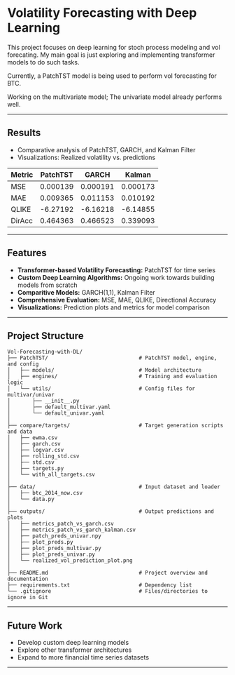 # Volatility Forecasting with Deep Learning

This project focuses on deep learning for stoch process modeling and vol forecating. My main goal is just exploring and implementing transformer models to do such tasks.

Currently, a PatchTST model is being used to perform vol forecasting for BTC.

Working on the multivariate model; The univariate model already performs well.

---

## Results

- Comparative analysis of PatchTST, GARCH, and Kalman Filter
- Visualizations: Realized volatility vs. predictions

| Metric    | PatchTST   | GARCH      | Kalman     |
|-----------|------------|------------|------------|
| MSE       | 0.000139   | 0.000191   | 0.000173   |
| MAE       | 0.009365   | 0.011153   | 0.010192   |
| QLIKE     | -6.27192   | -6.16218   | -6.14855   |
| DirAcc    | 0.464363   | 0.466523   | 0.339093   |
---

## Features
- **Transformer-based Volatility Forecasting:** PatchTST for time series
- **Custom Deep Learning Algorithms:** Ongoing work towards building models from scratch
- **Comparitive Models:** GARCH(1,1), Kalman Filter
- **Comprehensive Evaluation:** MSE, MAE, QLIKE, Directional Accuracy 
- **Visualizations:** Prediction plots and metrics for model comparison

---

## Project Structure

    Vol-Forecasting-with-DL/
    ├── PatchTST/                             # PatchTST model, engine, and config
    │   ├── models/                           # Model architecture
    │   ├── engines/                          # Training and evaluation logic
    │   └── utils/                            # Config files for multivar/univar
    │       ├── __init__.py
    │       ├── default_multivar.yaml
    │       └── default_univar.yaml
    │
    ├── compare/targets/                      # Target generation scripts and data
    │   ├── ewma.csv
    │   ├── garch.csv
    │   ├── logvar.csv
    │   ├── rolling_std.csv
    │   ├── std.csv
    │   ├── targets.py
    │   └── with_all_targets.csv
    │
    ├── data/                                 # Input dataset and loader
    │   ├── btc_2014_now.csv
    │   └── data.py
    │
    ├── outputs/                              # Output predictions and plots
    │   ├── metrics_patch_vs_garch.csv
    │   ├── metrics_patch_vs_garch_kalman.csv
    │   ├── patch_preds_univar.npy
    │   ├── plot_preds.py
    │   ├── plot_preds_multivar.py
    │   ├── plot_preds_univar.py
    │   └── realized_vol_prediction_plot.png
    │
    ├── README.md                             # Project overview and documentation
    ├── requirements.txt                      # Dependency list
    └── .gitignore                            # Files/directories to ignore in Git

---

## Future Work

- Develop custom deep learning models 
- Explore other transformer architectures
- Expand to more financial time series datasets

---
